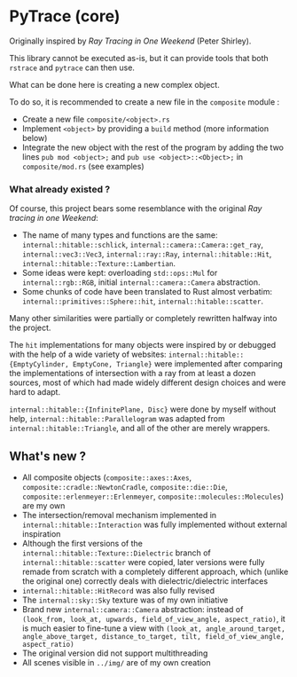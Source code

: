 # PyTrace (core)

Originally inspired by _Ray Tracing in One Weekend_ (Peter Shirley).

This library cannot be executed as-is, but it can provide tools that both `rstrace` and `pytrace` can then use.

What can be done here is creating a new complex object.

To do so, it is recommended to create a new file in the `composite` module :
- Create a new file `composite/<object>.rs`
- Implement `<object>` by providing a `build` method (more information below)
- Integrate the new object with the rest of the program by adding the two lines `pub mod <object>;` and `pub use <object>::<Object>;` in `composite/mod.rs` (see examples)

### What already existed ?

Of course, this project bears some resemblance with the original _Ray tracing in one Weekend_:
- The name of many types and functions are the same: `internal::hitable::schlick`, `internal::camera::Camera::get_ray`, `internal::vec3::Vec3`, `internal::ray::Ray`, `internal::hitable::Hit`, `internal::hitable::Texture::Lambertian`.
- Some ideas were kept: overloading `std::ops::Mul` for `internal::rgb::RGB`, initial `internal::camera::Camera` abstraction.
- Some chunks of code have been translated to Rust almost verbatim: `internal::primitives::Sphere::hit`, `internal::hitable::scatter`.

Many other similarities were partially or completely rewritten halfway into the project.

The `hit` implementations for many objects were inspired by or debugged with the help of a wide variety of websites: `internal::hitable::{EmptyCylinder, EmptyCone, Triangle}` were implemented after comparing the implementations of intersection with a ray from at least a dozen sources, most of which had made widely different design choices and were hard to adapt.

`internal::hitable::{InfinitePlane, Disc}` were done by myself without help, `internal::hitable::Parallelogram` was adapted from `internal::hitable::Triangle`, and all of the other are merely wrappers.

## What's new ?

- All composite objects (`composite::axes::Axes`, `composite::cradle::NewtonCradle`, `composite::die::Die`, `composite::erlenmeyer::Erlenmeyer`, `composite::molecules::Molecules`) are my own
- The intersection/removal mechanism implemented in `internal::hitable::Interaction` was fully implemented without external inspiration
- Although the first versions of the `internal::hitable::Texture::Dielectric` branch of `internal::hitable::scatter` were copied, later versions were fully remade from scratch with a completely different approach, which (unlike the original one) correctly deals with dielectric/dielectric interfaces
- `internal::hitable::HitRecord` was also fully revised
- The `internal::sky::Sky` texture was of my own initiative
- Brand new `internal::camera::Camera` abstraction: instead of `(look_from, look_at, upwards, field_of_view_angle, aspect_ratio)`, it is much easier to fine-tune a view with `(look_at, angle_around_target, angle_above_target, distance_to_target, tilt, field_of_view_angle, aspect_ratio)`
- The original version did not support multithreading
- All scenes visible in `../img/` are of my own creation
